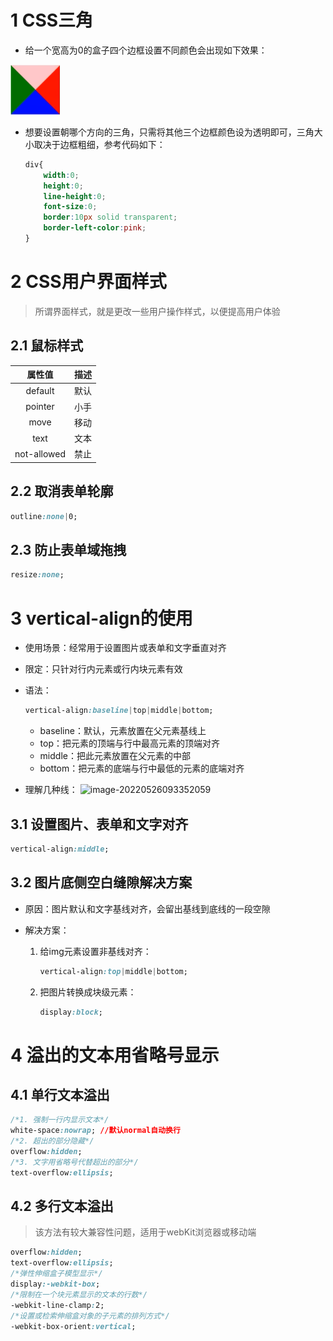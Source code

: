 # 1 CSS三角

- 给一个宽高为0的盒子四个边框设置不同颜色会出现如下效果：

![image-20230418104712089](images/image-20230418104712089.png)

- 想要设置朝哪个方向的三角，只需将其他三个边框颜色设为透明即可，三角大小取决于边框粗细，参考代码如下：
  ~~~css
  div{
      width:0;
      height:0;
      line-height:0;
      font-size:0;
      border:10px solid transparent;
      border-left-color:pink;
  }
  ~~~

# 2 CSS用户界面样式

> 所谓界面样式，就是更改一些用户操作样式，以便提高用户体验

## 2.1 鼠标样式

|   属性值    | 描述 |
| :---------: | :--: |
|   default   | 默认 |
|   pointer   | 小手 |
|    move     | 移动 |
|    text     | 文本 |
| not-allowed | 禁止 |



## 2.2 取消表单轮廓

~~~css
outline:none|0;
~~~

## 2.3 防止表单域拖拽

~~~css
resize:none;
~~~

# 3 vertical-align的使用

- 使用场景：经常用于设置图片或表单和文字垂直对齐

- 限定：只针对行内元素或行内块元素有效

- 语法：
  ~~~css
  vertical-align:baseline|top|middle|bottom;
  ~~~

  - baseline：默认，元素放置在父元素基线上
  - top：把元素的顶端与行中最高元素的顶端对齐
  - middle：把此元素放置在父元素的中部
  - bottom：把元素的底端与行中最低的元素的底端对齐

- 理解几种线：
  ![image-20220526093352059](http://cdn.xiaofan.fun/imghost/css/image-20220526093352059.png)

## 3.1 设置图片、表单和文字对齐

~~~css
vertical-align:middle;
~~~

## 3.2 图片底侧空白缝隙解决方案

- 原因：图片默认和文字基线对齐，会留出基线到底线的一段空隙

- 解决方案：

  1. 给img元素设置非基线对齐：
     ~~~css
     vertical-align:top|middle|bottom;
     ~~~

  2. 把图片转换成块级元素：
     ~~~css
     display:block;
     ~~~

# 4 溢出的文本用省略号显示

## 4.1 单行文本溢出

~~~css
/*1. 强制一行内显示文本*/
white-space:nowrap;	//默认normal自动换行
/*2. 超出的部分隐藏*/
overflow:hidden;
/*3. 文字用省略号代替超出的部分*/
text-overflow:ellipsis;
~~~

## 4.2 多行文本溢出

> 该方法有较大兼容性问题，适用于webKit浏览器或移动端

~~~css
overflow:hidden;
text-overflow:ellipsis;
/*弹性伸缩盒子模型显示*/
display:-webkit-box;
/*限制在一个块元素显示的文本的行数*/
-webkit-line-clamp:2;
/*设置或检索伸缩盒对象的子元素的排列方式*/
-webkit-box-orient:vertical;
~~~






